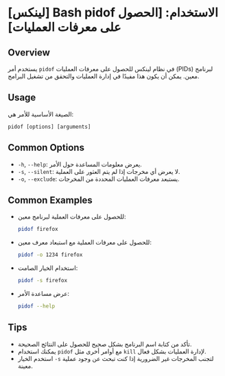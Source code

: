 # [لينكس] Bash pidof الاستخدام: [الحصول على معرفات العمليات]

## Overview
يستخدم أمر `pidof` في نظام لينكس للحصول على معرفات العمليات (PIDs) لبرنامج معين. يمكن أن يكون هذا مفيدًا في إدارة العمليات والتحقق من تشغيل البرامج.

## Usage
الصيغة الأساسية للأمر هي:
```
pidof [options] [arguments]
```

## Common Options
- `-h`, `--help`: يعرض معلومات المساعدة حول الأمر.
- `-s`, `--silent`: لا يعرض أي مخرجات إذا لم يتم العثور على العملية.
- `-o`, `--exclude`: يستبعد معرفات العمليات المحددة من المخرجات.

## Common Examples
- للحصول على معرفات العملية لبرنامج معين:
  ```bash
  pidof firefox
  ```

- للحصول على معرفات العملية مع استبعاد معرف معين:
  ```bash
  pidof -o 1234 firefox
  ```

- استخدام الخيار الصامت:
  ```bash
  pidof -s firefox
  ```

- عرض مساعدة الأمر:
  ```bash
  pidof --help
  ```

## Tips
- تأكد من كتابة اسم البرنامج بشكل صحيح للحصول على النتائج الصحيحة.
- يمكنك استخدام `pidof` مع أوامر أخرى مثل `kill` لإدارة العمليات بشكل فعال.
- استخدم الخيار `-s` لتجنب المخرجات غير الضرورية إذا كنت تبحث عن وجود عملية معينة.